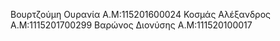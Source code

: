 Βουρτζούμη Ουρανία Α.Μ:115201600024 Κοσμάς Αλέξανδρος Α.Μ:1115201700299 Βαρώνος Διονύσης Α.Μ:111520100017
